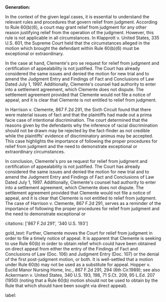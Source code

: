 **Generation:**

 <answer>
In the context of the given legal cases, it is essential to understand the relevant rules and procedures that govern relief from judgment. According to Rule 60(b)(6), a court may grant relief from judgment for any other reason justifying relief from the operation of the judgment. However, this rule is not applicable in all circumstances. In Klapprott v. United States, 335 U.S. 601, the Supreme Court held that the circumstances alleged in the motion which brought the defendant within Rule 60(b)(6) must be exceptional or extraordinary.

In the case at hand, Clemente's pro se request for relief from judgment and certification of appealability is not justified. The Court has already considered the same issues and denied the motion for new trial and to amend the Judgment Entry and Findings of Fact and Conclusions of Law Dated July 1, 1997. Additionally, Clemente's counsel had authority to enter into a settlement agreement, which Clemente does not dispute. The settlement agreement provided that Clemente would not file a notice of appeal, and it is clear that Clemente is not entitled to relief from judgment.

In Harrison v. Clemente, 867 F.2d 291, the Sixth Circuit found that there were material issues of fact and that the plaintiffs had made out a prima facie case of intentional discrimination. The court determined that the reasons given by the defendants why the inference of racial discrimination should not be drawn may be rejected by the fact-finder as not credible while the plaintiffs' evidence of discriminatory animus may be accepted. This case highlights the importance of following the proper procedures for relief from judgment and the need to demonstrate exceptional or extraordinary circumstances.

In conclusion, Clemente's pro se request for relief from judgment and certification of appealability is not justified. The Court has already considered the same issues and denied the motion for new trial and to amend the Judgment Entry and Findings of Fact and Conclusions of Law Dated July 1, 1997. Additionally, Clemente's counsel had authority to enter into a settlement agreement, which Clemente does not dispute. The settlement agreement provided that Clemente would not file a notice of appeal, and it is clear that Clemente is not entitled to relief from judgment. The case of Harrison v. Clemente, 867 F.2d 291, serves as a reminder of the importance of following the proper procedures for relief from judgment and the need to demonstrate exceptional or

citations: ['867 F.2d 291', '340 U.S. 193']

gold_text: Further, Clemente moves the Court for relief from judgment in order to file a timely notice of appeal. It is apparent that Clemente is seeking to use Rule 60(b) in order to obtain relief which could have been obtained on direct appeal from either the entry of the Findings of Fact and Conclusions of Law (Doc. 106) and Judgment Entry (Doc. 107) or the denial of the first post-judgment motion, or both. It is well-settled that a motion under Rule 60(b) may not be used as a substitute for appeal. Hopper v. Euclid Manor Nursing Home, Inc., 867 F.2d 291, 294 (6th Cir.1989); see also Ackermann v. United States, 340 U.S. 193, 198, 71 S.Ct. 209, 95 L.Ed. 207 (1950) (noting that a Rule 60(b) motion should not be used to obtain by the Rule that which should have been sought via direct appeal).

label: 